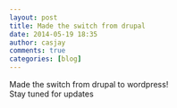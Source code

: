 ```yaml
---
layout: post
title: Made the switch from drupal
date: 2014-05-19 18:35
author: casjay
comments: true
categories: [blog]
---
```


Made the switch from drupal to wordpress!  
Stay tuned for updates  

